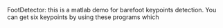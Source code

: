 FootDetector: this is a matlab demo for barefoot keypoints detection. You can get six keypoints by using these programs which 
